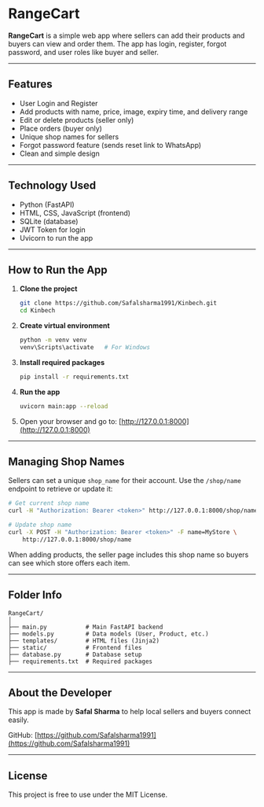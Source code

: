 # RangeCart

**RangeCart** is a simple web app where sellers can add their products and buyers can view and order them. The app has login, register, forgot password, and user roles like buyer and seller.

---

## Features

- User Login and Register
- Add products with name, price, image, expiry time, and delivery range
- Edit or delete products (seller only)
- Place orders (buyer only)
- Unique shop names for sellers
- Forgot password feature (sends reset link to WhatsApp)
- Clean and simple design

---

## Technology Used

- Python (FastAPI)
- HTML, CSS, JavaScript (frontend)
- SQLite (database)
- JWT Token for login
- Uvicorn to run the app

---

## How to Run the App

1. **Clone the project**
   ```bash
   git clone https://github.com/Safalsharma1991/Kinbech.git
   cd Kinbech
   ```

2. **Create virtual environment**
   ```bash
   python -m venv venv
   venv\Scripts\activate   # For Windows
   ```

3. **Install required packages**
   ```bash
   pip install -r requirements.txt
   ```

4. **Run the app**
   ```bash
   uvicorn main:app --reload
   ```

5. Open your browser and go to:
   [http://127.0.0.1:8000](http://127.0.0.1:8000)

---

## Managing Shop Names

Sellers can set a unique `shop_name` for their account. Use the `/shop/name` endpoint to retrieve or update it:

```bash
# Get current shop name
curl -H "Authorization: Bearer <token>" http://127.0.0.1:8000/shop/name

# Update shop name
curl -X POST -H "Authorization: Bearer <token>" -F name=MyStore \
    http://127.0.0.1:8000/shop/name
```

When adding products, the seller page includes this shop name so buyers can see which store offers each item.

---

## Folder Info

```
RangeCart/
│
├── main.py           # Main FastAPI backend
├── models.py         # Data models (User, Product, etc.)
├── templates/        # HTML files (Jinja2)
├── static/           # Frontend files
├── database.py       # Database setup
├── requirements.txt  # Required packages
```

---

## About the Developer

This app is made by **Safal Sharma** to help local sellers and buyers connect easily.

GitHub: [https://github.com/Safalsharma1991](https://github.com/Safalsharma1991)

---

## License

This project is free to use under the MIT License.
